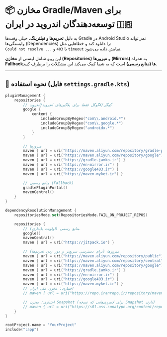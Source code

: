 # 📦 مخازن Gradle/Maven برای توسعه‌دهندگان اندروید در ایران 🇮🇷

به دلیل **تحریم‌ها و فیلترینگ**، خیلی وقت‌ها Gradle در Android Studio نمی‌تواند وابستگی‌ها (Dependencies) را دانلود کند و خطاهایی مثل:  
`Could not resolve ...` یا `403` و `timeout` نمایش داده می‌شود.  

این ریپو شامل لیستی از **مخازن (Repositories)** و **میرورها (Mirrors)** به همراه **Fallbackها (منابع رسمی)** است که به شما کمک می‌کند این مشکلات را برطرف کنید.  

---

## 🚀 نحوه استفاده (فایل `settings.gradle.kts`)

```kotlin
pluginManagement {
    repositories {
        // گوگل فقط برای پلاگین‌های اندروید/اندرویدX/گوگل
        google {
            content {
                includeGroupByRegex("com\\.android.*")
                includeGroupByRegex("com\\.google.*")
                includeGroupByRegex("androidx.*")
            }
        }

        // میرورها
        maven { url = uri("https://maven.aliyun.com/repository/gradle-plugin") }
        maven { url = uri("https://maven.aliyun.com/repository/google") }
        maven { url = uri("https://gradle.jamko.ir") }
        maven { url = uri("https://en-mirror.ir") }
        maven { url = uri("https://google403.ir") }
        maven { url = uri("https://maven.myket.ir") }

        // منابع رسمی (Fallback)
        gradlePluginPortal()
        mavenCentral()
    }
}

dependencyResolutionManagement {
    repositoriesMode.set(RepositoriesMode.FAIL_ON_PROJECT_REPOS)

    repositories {
        // منابع رسمی (اولویت پایداری)
        google()
        mavenCentral()
        maven { url = uri("https://jitpack.io") }

        // میرورها (برای دسترسی سریع‌تر و دور زدن تحریم‌ها)
        maven { url = uri("https://maven.aliyun.com/repository/public") }
        maven { url = uri("https://maven.aliyun.com/repository/central") }
        maven { url = uri("https://maven.aliyun.com/repository/google") }
        maven { url = uri("https://gradle.jamko.ir") }
        maven { url = uri("https://en-mirror.ir") }
        maven { url = uri("https://google403.ir") }
        maven { url = uri("https://maven.myket.ir") }
        // اختیاری: مخزن ملی ایران
        // maven { url = uri("https://repo.iranrepo.ir/repository/maven-public/") }

        // اختیاری: مخزن Snapshot (برای لایبرری‌هایی که نسخه Snapshot دارند)
        // maven { url = uri("https://s01.oss.sonatype.org/content/repositories/snapshots/") }
    }
}

rootProject.name = "YourProject"
include(":app")
